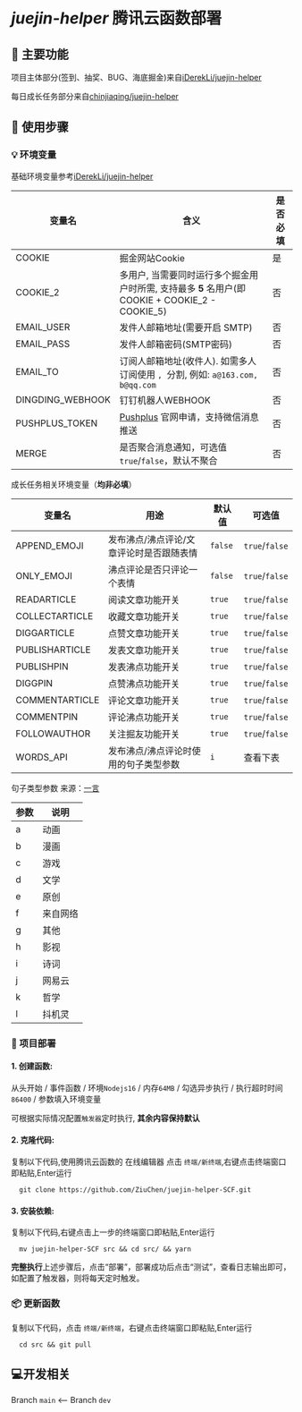 # *juejin-helper* 腾讯云函数部署

## 🚀 主要功能

项目主体部分(签到、抽奖、BUG、海底掘金)来自[iDerekLi/juejin-helper](https://github.com/iDerekLi/juejin-helper)

每日成长任务部分来自[chinjiaqing/juejin-helper](https://github.com/chinjiaqing/juejin-helper)

## 🔰 使用步骤
### 💡 环境变量

基础环境变量参考[iDerekLi/juejin-helper](https://github.com/iDerekLi/juejin-helper)

| 变量名           | 含义                                                         | 是否必填 |
| ---------------- | ------------------------------------------------------------ | -------- |
| COOKIE           | 掘金网站Cookie                                               | 是       |
| COOKIE_2         | 多用户, 当需要同时运行多个掘金用户时所需, 支持最多 **5** 名用户(即COOKIE + COOKIE_2 - COOKIE_5) | 否       |
| EMAIL_USER       | 发件人邮箱地址(需要开启 SMTP)                                | 否       |
| EMAIL_PASS       | 发件人邮箱密码(SMTP密码)                                     | 否       |
| EMAIL_TO         | 订阅人邮箱地址(收件人). 如需多人订阅使用 `, `分割, 例如: `a@163.com, b@qq.com` | 否       |
| DINGDING_WEBHOOK | 钉钉机器人WEBHOOK                                            | 否       |
| PUSHPLUS_TOKEN   | [Pushplus](http://www.pushplus.plus/) 官网申请，支持微信消息推送 | 否       |
| MERGE            | 是否聚合消息通知，可选值`true`/`false`，默认不聚合           | 否       |

成长任务相关环境变量（**均非必填**）

| 变量名       | 用途                                    | 默认值 | 可选值                                                       |
| ------------ | --------------------------------------- | ------ | ------------------------------------------------------------ |
| APPEND_EMOJI | 发布沸点/沸点评论/文章评论时是否跟随表情     | `false` | `true`/`false`                                               |
| ONLY_EMOJI   | 沸点评论是否只评论一个表情            | `false` | `true`/`false`                                               |
| READARTICLE | 阅读文章功能开关 | `true` | `true`/`false` |
| COLLECTARTICLE | 收藏文章功能开关 | `true` | `true`/`false` |
| DIGGARTICLE | 点赞文章功能开关 | `true` | `true`/`false` |
| PUBLISHARTICLE | 发表文章功能开关 | `true` | `true`/`false` |
| PUBLISHPIN | 发表沸点功能开关 | `true` | `true`/`false` |
| DIGGPIN | 点赞沸点功能开关 | `true` | `true`/`false` |
| COMMENTARTICLE | 评论文章功能开关 | `true` | `true`/`false` |
| COMMENTPIN | 评论沸点功能开关 | `true` | `true`/`false` |
| FOLLOWAUTHOR | 关注掘友功能开关 | `true` | `true`/`false` |
| WORDS_API    | 发布沸点/沸点评论时使用的句子类型参数 | `i` | 查看下表 |

句子类型参数 来源：[一言](https://developer.hitokoto.cn/sentence/#句子类型-参数)

| 参数 | 说明     |
| ---- | -------- |
| a    | 动画     |
| b    | 漫画     |
| c    | 游戏     |
| d    | 文学     |
| e    | 原创     |
| f    | 来自网络 |
| g    | 其他     |
| h    | 影视     |
| i    | 诗词     |
| j    | 网易云   |
| k    | 哲学     |
| l    | 抖机灵   |


### 🎯 项目部署

#### 1. 创建函数:

从头开始 / 事件函数 / 环境`Nodejs16` / 内存`64MB` / 勾选异步执行 / 执行超时时间`86400` / 参数填入环境变量

可根据实际情况配置`触发器`定时执行, **其余内容保持默认**

#### 2. 克隆代码:

复制以下代码,使用腾讯云函数的 在线编辑器 点击 `终端/新终端`,右键点击终端窗口即粘贴,Enter运行 

```shell
  git clone https://github.com/ZiuChen/juejin-helper-SCF.git
```

#### 3. 安装依赖:

复制以下代码,右键点击上一步的终端窗口即粘贴,Enter运行

```shell
  mv juejin-helper-SCF src && cd src/ && yarn
```

**完整执行**上述步骤后，点击“部署”，部署成功后点击“测试”，查看日志输出即可，如配置了触发器，则将每天定时触发。

### 📦 更新函数

复制以下代码，点击 `终端/新终端`，右键点击终端窗口即粘贴,Enter运行 

```shell
  cd src && git pull
```

## 💻开发相关

Branch `main` <-- Branch `dev`